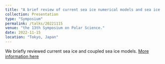 ```yaml
---
title: "A brief review of current sea ice numerical models and sea ice modelling through two-way ocean-sea ice coupled model."
collection: Presentation
type: "Symposium"
permalink: /talks/20221115
venue: "the 13th Symposium on Polar Science."
date: 2022-11-15
location: "Tokyo, Japan"
---
```

We briefly reviewed current sea ice and coupled sea ice models. [More information here](https://www.nipr.ac.jp/symposium2022/)

